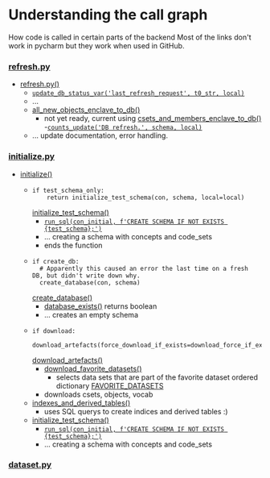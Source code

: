 # Understanding the call graph
How code is called in certain parts of the backend
Most of the links don't work in pycharm but they work when used in GitHub.

### [refresh.py](../backend/db/refresh.py)
- [refresh.py()](../backend/db/refresh.py#L28-L65)
  - [`update_db_status_var('last_refresh_request', t0_str, local)`](../backend/db/utils.py#L152)
  - ...
  - [all_new_objects_enclave_to_db()](../enclave_wrangler/objects_api.py#L284)
    - not yet ready, current using [csets_and_members_enclave_to_db()](../enclave_wrangler/objects_api.py#L291)
  -[`counts_update('DB refresh.', schema, local)`](../backend/db/analysis.py#L134)
  - ... update documentation, error handling.

### [initialize.py](../backend/db/initialize.py)
- [initialize()](../backend/db/initialize.py#L55-L77)
  - ```
    if test_schema_only:
        return initialize_test_schema(con, schema, local=local)
    ```
    [initialize_test_schema()](../backend/db/load.py#L66-113)
    - [`run_sql(con_initial, f'CREATE SCHEMA IF NOT EXISTS {test_schema};')`](../backend/db/load.py#72)
    - ... creating a schema with concepts and code_sets
    - ends the function
  - ``` 
    if create_db:
      # Apparently this caused an error the last time on a fresh DB, but didn't write down why.
      create_database(con, schema)
    ```
    [create_database()](../backend/db/initialize.py#L26-56)
    - [database_exists()](../backend/db/utils.py#L161-165) returns boolean
    - ... creates an empty schema
  - ```
    if download:
        download_artefacts(force_download_if_exists=download_force_if_exists)
    ```
    [download_artefacts()](../backend/db/load.py#L56-63)
    - [download_favorite_datasets()](../enclave_wrangler/datasets.py#386-396)
      - selects data sets that are part of the favorite dataset ordered dictionary
        [FAVORITE_DATASETS](../enclave_wrangler/config.py#75-165)
    - downloads csets, objects, vocab
  - [indexes_and_derived_tables()](../backend/db/load.py#L136-193)
    - uses SQL querys to create indices and derived tables :) 
  - [initialize_test_schema()](../backend/db/load.py#L66-113)
    - [`run_sql(con_initial, f'CREATE SCHEMA IF NOT EXISTS {test_schema};')`](../backend/db/load.py#72)
    - ... creating a schema with concepts and code_sets

      

### [dataset.py](../enclave_wrangler/datasets.py)

